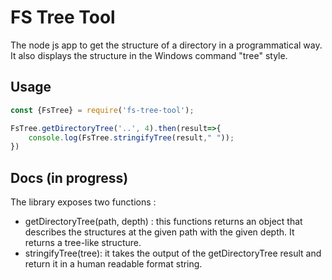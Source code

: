 # FS Tree Tool
The node js app to get the structure of a directory in a programmatical way. It also displays the structure in the Windows command "tree" style.

## Usage 
```javascript
const {FsTree} = require('fs-tree-tool');

FsTree.getDirectoryTree('..', 4).then(result=>{
    console.log(FsTree.stringifyTree(result," "));
})

```

## Docs (in progress)
The library exposes two functions :
- getDirectoryTree(path, depth) : this functions returns an object that describes the structures at the given path with the given depth. It returns a tree-like structure.
- stringifyTree(tree): it takes the output of the getDirectoryTree result and return it in a human readable format string.


  
